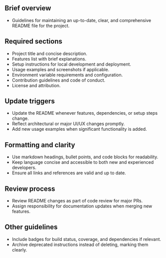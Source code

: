 ## Brief overview
- Guidelines for maintaining an up-to-date, clear, and comprehensive README file for the project.

## Required sections
- Project title and concise description.
- Features list with brief explanations.
- Setup instructions for local development and deployment.
- Usage examples and screenshots if applicable.
- Environment variable requirements and configuration.
- Contribution guidelines and code of conduct.
- License and attribution.

## Update triggers
- Update the README whenever features, dependencies, or setup steps change.
- Reflect architectural or major UI/UX changes promptly.
- Add new usage examples when significant functionality is added.

## Formatting and clarity
- Use markdown headings, bullet points, and code blocks for readability.
- Keep language concise and accessible to both new and experienced developers.
- Ensure all links and references are valid and up to date.

## Review process
- Review README changes as part of code review for major PRs.
- Assign responsibility for documentation updates when merging new features.

## Other guidelines
- Include badges for build status, coverage, and dependencies if relevant.
- Archive deprecated instructions instead of deleting, marking them clearly.
